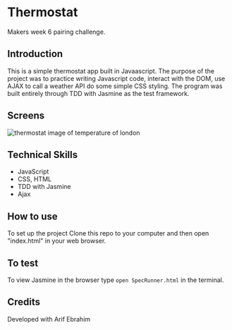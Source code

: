 # Thermostat

Makers week 6 pairing challenge.

## Introduction 

This is a simple thermostat app built in Javaascript. The purpose of the project was to practice writing Javascript code, interact with the DOM, use AJAX to call a weather API do some simple CSS styling. The program was built entirely through TDD with Jasmine as the test framework.

## Screens

<img alt = 'thermostat image of temperature of london' src ='https://raw.githubusercontent.com/frank-mck/Thermostat/master/img/Screenshot%202021-08-01%20at%2018.42.58.png' >


## Technical Skills

- JavaScript
- CSS, HTML
- TDD with Jasmine
- Ajax

## How to use

To set up the project
Clone this repo to your computer and then open "index.html" in your web browser.

## To test
To view Jasmine in the browser type `open SpecRunner.html` in the terminal.


## Credits
Developed with Arif Ebrahim
